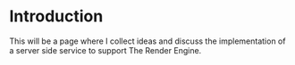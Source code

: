 # Introduction #

This will be a page where I collect ideas and discuss the implementation of a server side service to support The Render Engine.